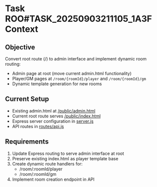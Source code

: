 # Task ROO#TASK_20250903211105_1A3F Context

## Objective
Convert root route (/) to admin interface and implement dynamic room routing:
- Admin page at root (move current admin.html functionality)
- Player/GM pages at `/room/{roomId}/player` and `/room/{roomId}/gm`
- Dynamic template generation for new rooms

## Current Setup
- Existing admin.html at [/public/admin.html](public/admin.html)
- Current root route serves [/public/index.html](public/index.html)
- Express server configuration in [server.js](server.js)
- API routes in [routes/api.js](routes/api.js)

## Requirements
1. Update Express routing to serve admin interface at root
2. Preserve existing index.html as player template base
3. Create dynamic route handlers for:
   - /room/:roomId/player
   - /room/:roomId/gm
4. Implement room creation endpoint in API